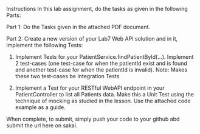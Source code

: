 Instructions
In this lab assignment, do the tasks as given in the following Parts:

Part 1: Do the Tasks given in the attached PDF document.

Part 2: Create a new version of your Lab7 Web API solution and in it, implement the following Tests:

1. Implement Tests for your PatientService.findPatientById(...). Implement 2 test-cases (one test-case for when the patientId exist and is found and another test-case for when the patientId is invalid). Note: Makes these two test-cases be Integration Tests

2. Implement a Test for your RESTful WebAPI endpoint in your PatientController to list all Patients data. Make this a Unit Test using the technique of mocking as studied in the lesson. Use the attached code example as a guide.

 

When complete, to submit, simply push your code to your github abd submit the url here on sakai.
